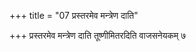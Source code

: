 +++
title = "07 प्रस्तरमेव मन्त्रेण दाति"

+++
प्रस्तरमेव मन्त्रेण दाति तूष्णीमितरदिति वाजसनेयकम् ७  
